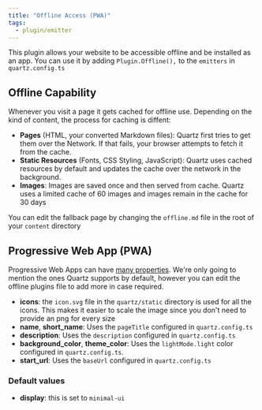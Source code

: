 ```yaml
---
title: "Offline Access (PWA)"
tags:
  - plugin/emitter
---
```


This plugin allows your website to be accessible offline and be installed as an app. You can use it by adding `Plugin.Offline(),` to the `emitters` in `quartz.config.ts`

## Offline Capability

Whenever you visit a page it gets cached for offline use. Depending on the kind of content, the process for caching is diffent:

- **Pages** (HTML, your converted Markdown files): Quartz first tries to get them over the Network. If that fails, your browser attempts to fetch it from the cache.
- **Static Resources** (Fonts, CSS Styling, JavaScript): Quartz uses cached resources by default and updates the cache over the network in the background.
- **Images**: Images are saved once and then served from cache. Quartz uses a limited cache of 60 images and images remain in the cache for 30 days

You can edit the fallback page by changing the `offline.md` file in the root of your `content` directory

## Progressive Web App (PWA)

Progressive Web Apps can have [many properties](https://developer.mozilla.org/en-US/docs/Web/Manifest). We're only going to mention the ones Quartz supports by default, however you can edit the offline plugins file to add more in case required.


- **icons**: the `icon.svg` file in the `quartz/static` directory is used for all the icons. This makes it easier to scale the image since you don't need to provide an png for every size
- **name**, **short_name**: Uses the `pageTitle` configured in `quartz.config.ts`
- **description**: Uses the `description` configured in `quartz.config.ts`
- **background_color**, **theme_color**: Uses the `lightMode.light` color configured in `quartz.config.ts`.
- **start_url**: Uses the `baseUrl` configured in `quartz.config.ts`

### Default values

- **display**: this is set to `minimal-ui`
